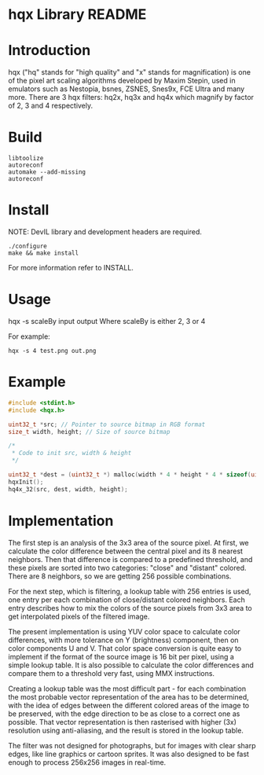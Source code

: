 hqx Library README
==================

# Introduction
hqx ("hq" stands for "high quality" and "x" stands for magnification) is one of the pixel art scaling algorithms developed by Maxim Stepin, used in emulators such as Nestopia, bsnes, ZSNES, Snes9x, FCE Ultra and many more. There are 3 hqx filters: hq2x, hq3x and hq4x which magnify by factor of 2, 3 and 4 respectively.

# Build

    libtoolize
    autoreconf
    automake --add-missing
    autoreconf

# Install
NOTE: DevIL library and development headers are required.

    ./configure
    make && make install

For more information refer to INSTALL.

# Usage
hqx -s scaleBy input output
Where scaleBy is either 2, 3 or 4

For example:
```
hqx -s 4 test.png out.png
```

# Example
```c
#include <stdint.h>
#include <hqx.h>

uint32_t *src; // Pointer to source bitmap in RGB format
size_t width, height; // Size of source bitmap

/*
 * Code to init src, width & height
 */

uint32_t *dest = (uint32_t *) malloc(width * 4 * height * 4 * sizeof(uint32_t));
hqxInit();
hq4x_32(src, dest, width, height);
```

# Implementation
The first step is an analysis of the 3x3 area of the source pixel. At first, we
calculate the color difference between the central pixel and its 8 nearest
neighbors. Then that difference is compared to a predefined threshold, and these
pixels are sorted into two categories: "close" and "distant" colored. There are
8 neighbors, so we are getting 256 possible combinations.

For the next step, which is filtering, a lookup table with 256 entries is used,
one entry per each combination of close/distant colored neighbors. Each entry
describes how to mix the colors of the source pixels from 3x3 area to get
interpolated pixels of the filtered image.

The present implementation is using YUV color space to calculate color
differences, with more tolerance on Y (brightness) component, then on color
components U and V. That color space conversion is quite easy to implement if
the format of the source image is 16 bit per pixel, using a simple lookup table.
It is also possible to calculate the color differences and compare them to a
threshold very fast, using MMX instructions.

Creating a lookup table was the most difficult part - for each combination the
most probable vector representation of the area has to be determined, with the
idea of edges between the different colored areas of the image to be preserved,
with the edge direction to be as close to a correct one as possible. That vector
representation is then rasterised with higher (3x) resolution using
anti-aliasing, and the result is stored in the lookup table.

The filter was not designed for photographs, but for images with clear sharp
edges, like line graphics or cartoon sprites. It was also designed to be fast
enough to process 256x256 images in real-time.
